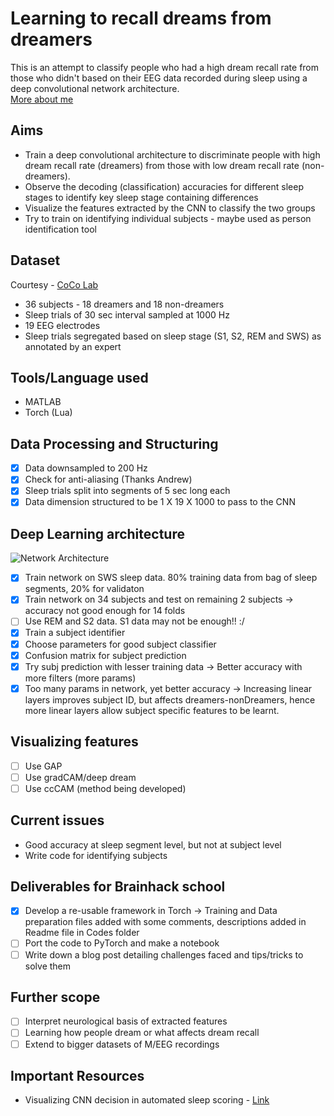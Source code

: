 # Learning to recall dreams from dreamers
This is an attempt to classify people who had a high dream recall rate from those who didn't based on their EEG data recorded during sleep using a deep convolutional network architecture. <br/>
[More about me](https://arnaghosh.github.io/)

## Aims
* Train a deep convolutional architecture to discriminate people with high dream recall rate (dreamers) from those with low dream recall rate (non-dreamers).
* Observe the decoding (classification) accuracies for different sleep stages to identify key sleep stage containing differences
* Visualize the features extracted by the CNN to classify the two groups
* Try to train on identifying individual subjects - maybe used as person identification tool

## Dataset
Courtesy - [CoCo Lab](http://www.karimjerbi.com/index.html)
* 36 subjects - 18 dreamers and 18 non-dreamers
* Sleep trials of 30 sec interval sampled at 1000 Hz
* 19 EEG electrodes
* Sleep trials segregated based on sleep stage (S1, S2, REM and SWS) as annotated by an expert

## Tools/Language used
* MATLAB
* Torch (Lua)

## Data Processing and Structuring
- [X] Data downsampled to 200 Hz
- [X] Check for anti-aliasing (Thanks Andrew)
- [X] Sleep trials split into segments of 5 sec long each
- [X] Data dimension structured to be 1 X 19 X 1000 to pass to the CNN

## Deep Learning architecture
![Network Architecture](https://github.com/mtl-brainhack-school-2018/arnaghosh/blob/master/Images/Sleep%20EEG.jpg "Modified Network Architecture")
- [X] Train network on SWS sleep data. 80% training data from bag of sleep segments, 20% for validaton
- [X] Train network on 34 subjects and test on remaining 2 subjects -> accuracy not good enough for 14 folds
- [ ] Use REM and S2 data. S1 data may not be enough!! :/
- [X] Train a subject identifier
- [X] Choose parameters for good subject classifier
- [X] Confusion matrix for subject prediction
- [X] Try subj prediction with lesser training data -> Better accuracy with more filters (more params)
- [X] Too many params in network, yet better accuracy -> Increasing linear layers improves subject ID, but affects dreamers-nonDreamers, hence more linear layers allow subject specific features to be learnt.

## Visualizing features
- [ ] Use GAP
- [ ] Use gradCAM/deep dream
- [ ] Use ccCAM (method being developed)

## Current issues
* Good accuracy at sleep segment level, but not at subject level
* Write code for identifying subjects

## Deliverables for Brainhack school
- [X] Develop a re-usable framework in Torch -> Training and Data preparation files added with some comments, descriptions added in Readme file in Codes folder
- [ ] Port the code to PyTorch and make a notebook
- [ ] Write down a blog post detailing challenges faced and tips/tricks to solve them

## Further scope
- [ ] Interpret neurological basis of extracted features
- [ ] Learning how people dream or what affects dream recall
- [ ] Extend to bigger datasets of M/EEG recordings

## Important Resources
* Visualizing CNN decision in automated sleep scoring - [Link](http://ceur-ws.org/Vol-2142/paper5.pdf)
